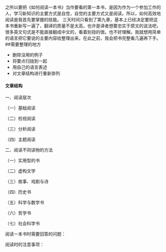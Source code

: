 之所以要把《如何阅读一本书》当作要看的第一本书，是因为作为一个参加工作的人，学习新知识的主要方式是自觉，自觉的主要方式又是阅读。所以，如何高效地阅读是我首先要掌握的技能。
三天时间只看到了第九章，基本上已经决定要把这本书重新写一遍了，翻译的质量不是太高，也许是译者想要忠实于原文的说法吧，很多英文句式是不能直接翻成中文的，看着别扭的很。也不好理解。我就想用简单的语言把它要说的主要内容给整理出来。在此之前，我会把书完整看几遍再下手。
##需要整理的地方
- 删除没用的例子
- 将要点归拢到一起
- 用自己的语言表述
- 对文章结构进行重新排列

#### 文章结构

一、阅读层次

（一）基础阅读

（二）检视阅读

（三）分析阅读

（四）主题阅读

二、阅读不同读物的方法

（一）实用型的书

（二）虚构文学

（三）故事、戏剧与诗

（四）历史书

（五）科学与数学书

（六）哲学书

（七）社会科学书


阅读一本书时需要回答的问题：




阅读时的注意事项：
